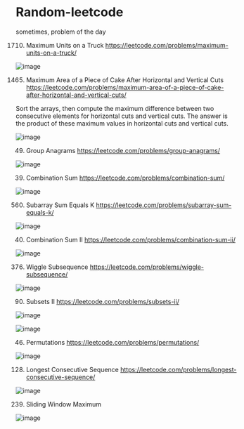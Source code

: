 # Random-leetcode
sometimes, problem of the day 


1710. Maximum Units on a Truck
https://leetcode.com/problems/maximum-units-on-a-truck/

![image](https://user-images.githubusercontent.com/102652030/176890537-85fd111d-ce80-4bd5-a86d-c13ea5f6c0b6.png)

1465. Maximum Area of a Piece of Cake After Horizontal and Vertical Cuts
https://leetcode.com/problems/maximum-area-of-a-piece-of-cake-after-horizontal-and-vertical-cuts/

Sort the arrays, then compute the maximum difference between two consecutive elements for horizontal cuts and vertical cuts.
The answer is the product of these maximum values in horizontal cuts and vertical cuts.

![image](https://user-images.githubusercontent.com/102652030/176989600-3e703924-ae15-4c47-b859-dd423d85a04d.png)

49. Group Anagrams
https://leetcode.com/problems/group-anagrams/

![image](https://user-images.githubusercontent.com/102652030/176994199-6316fc6d-1758-4754-b0d8-c31dc8482626.png)

39. Combination Sum
https://leetcode.com/problems/combination-sum/

![image](https://user-images.githubusercontent.com/102652030/177009186-f2cd33d4-a122-4279-9a9c-c6ed103bc1ec.png)

560. Subarray Sum Equals K
https://leetcode.com/problems/subarray-sum-equals-k/

![image](https://user-images.githubusercontent.com/102652030/177014374-a509c2eb-fc6f-465b-acd1-2ae6482cdc5e.png)

40. Combination Sum II
https://leetcode.com/problems/combination-sum-ii/

![image](https://user-images.githubusercontent.com/102652030/177031842-73c3c015-8e88-465a-816d-cdf494ca1416.png)

376. Wiggle Subsequence
https://leetcode.com/problems/wiggle-subsequence/

![image](https://user-images.githubusercontent.com/102652030/177031883-2164c805-3d42-4188-b519-81082eb61781.png)

90. Subsets II
https://leetcode.com/problems/subsets-ii/

![image](https://user-images.githubusercontent.com/102652030/177039612-5b0f67f6-1c4d-464b-976d-5dd80e3e99e7.png)

![image](https://user-images.githubusercontent.com/102652030/177039657-eb17bc6b-b067-4337-b8e8-8fa563d21543.png)

46. Permutations
https://leetcode.com/problems/permutations/

![image](https://user-images.githubusercontent.com/102652030/177041224-79badcbc-b281-47b8-9b7d-3d0e6e405fde.png)

128. Longest Consecutive Sequence
https://leetcode.com/problems/longest-consecutive-sequence/

![image](https://user-images.githubusercontent.com/102652030/177272174-a47acca2-0079-434f-9b33-54209bd25ec0.png)

239. Sliding Window Maximum

![image](https://user-images.githubusercontent.com/102652030/178096589-4b56cf2d-fdc3-43a4-930a-b606fbab6849.png)
